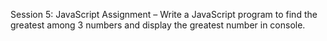 Session 5: JavaScript
Assignment – Write a JavaScript program to find the greatest
among 3 numbers and display the greatest number in console.